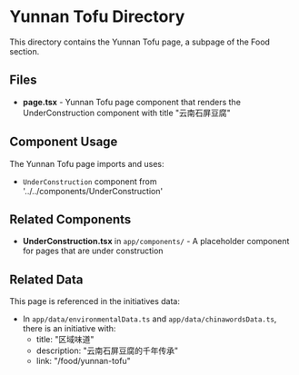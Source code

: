# Yunnan Tofu Directory

This directory contains the Yunnan Tofu page, a subpage of the Food section.

## Files

- **page.tsx** - Yunnan Tofu page component that renders the UnderConstruction component with title "云南石屏豆腐"

## Component Usage

The Yunnan Tofu page imports and uses:
- `UnderConstruction` component from '../../components/UnderConstruction'

## Related Components

- **UnderConstruction.tsx** in `app/components/` - A placeholder component for pages that are under construction

## Related Data

This page is referenced in the initiatives data:
- In `app/data/environmentalData.ts` and `app/data/chinawordsData.ts`, there is an initiative with:
  - title: "区域味道"
  - description: "云南石屏豆腐的千年传承"
  - link: "/food/yunnan-tofu"
